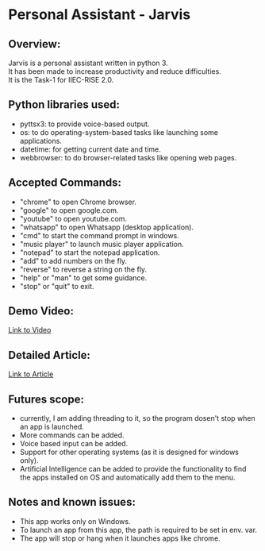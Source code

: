 # Personal Assistant - Jarvis

## Overview:
Jarvis is a personal assistant written in python 3.
<br> It has been made to increase productivity and reduce difficulties.
<br> It is the Task-1 for IIEC-RISE 2.0.

## Python libraries used:
- pyttsx3: to provide voice-based output.
- os: to do operating-system-based tasks like launching some applications.
- datetime: for getting current date and time.
- webbrowser: to do browser-related tasks like opening web pages.

## Accepted Commands:
- "chrome" to open Chrome browser.
- "google" to open google.com.
- "youtube" to open youtube.com.
- "whatsapp" to open Whatsapp (desktop application).
- "cmd" to start the command prompt in windows.
- "music player" to launch music player application.
- "notepad" to start the notepad application.
- "add" to add numbers on the fly.
- "reverse" to reverse a string on the fly. 
- "help" or "man" to get some guidance.
- "stop" or "quit" to exit.

## Demo Video: 
[Link to Video](https://youtu.be/K3utthJaocY)

## Detailed Article:
[Link to Article](https://www.linkedin.com/feed/update/urn:li:ugcPost:6702185191353434112?updateEntityUrn=urn%3Ali%3Afs_feedUpdate%3A%28*%2Curn%3Ali%3AugcPost%3A6702185191353434112%29)

## Futures scope:
- currently, I am adding threading to it, so the program dosen't stop when an app is launched.
- More commands can be added.
- Voice based input can be added.
- Support for other operating systems (as it is designed for windows only).
- Artificial Intelligence can be added to provide the functionality to find the apps installed on OS and automatically add them to the menu. 
 
 ## Notes and known issues:
 - This app works only on Windows.
 - To launch an app from this app, the path is required to be set in env. var.
 - The app will stop or hang when it launches apps like chrome.
